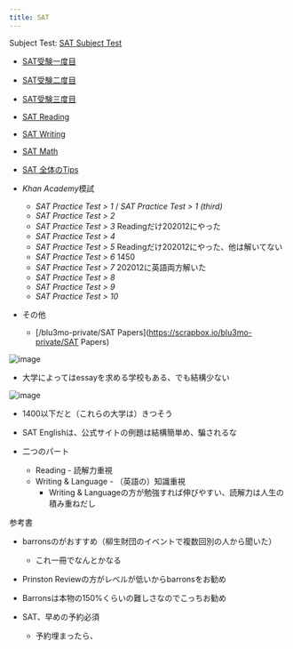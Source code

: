 ```yaml
---
title: SAT
---
```


Subject Test: [SAT Subject Test](SAT%20Subject%20Test.md)

* [SAT受験一度目](SAT%E5%8F%97%E9%A8%93%E4%B8%80%E5%BA%A6%E7%9B%AE.md)

* [SAT受験二度目](SAT%E5%8F%97%E9%A8%93%E4%BA%8C%E5%BA%A6%E7%9B%AE.md)

* [SAT受験三度目](SAT%E5%8F%97%E9%A8%93%E4%B8%89%E5%BA%A6%E7%9B%AE.md)

* [SAT Reading](SAT%20Reading.md)

* [SAT Writing](SAT%20Writing.md)

* [SAT Math](SAT%20Math.md)

* [SAT 全体のTips](SAT%20%E5%85%A8%E4%BD%93%E3%81%AETips.md)

* *Khan Academy*模試
  
  * *SAT Practice Test  > 1* / *SAT Practice Test  > 1 (third)*
  * *SAT Practice Test  > 2*
  * *SAT Practice Test  > 3* Readingだけ202012にやった
  * *SAT Practice Test  > 4*
  * *SAT Practice Test  > 5* Readingだけ202012にやった、他は解いてない
  * *SAT Practice Test  > 6* 1450
  * *SAT Practice Test  > 7* 202012に英語両方解いた
  * *SAT Practice Test  > 8*
  * *SAT Practice Test  > 9*
  * *SAT Practice Test  > 10*
* その他
  
  * \[/blu3mo-private/SAT Papers\](https://scrapbox.io/blu3mo-private/SAT Papers)

![image](https://gyazo.com/0fb46f331e76e364a9c3358a1e44cdd3/thumb/1000)

* 大学によってはessayを求める学校もある、でも結構少ない

![image](https://gyazo.com/1fe3c0237a12c97c4a336acd933401e0/thumb/1000)

* 1400以下だと（これらの大学は）きつそう

* SAT Englishは、公式サイトの例題は結構簡単め、騙されるな

* 二つのパート
  
  * Reading - 読解力重視
  * Writing & Language - （英語の）知識重視
    * Writing & Languageの方が勉強すれば伸びやすい、読解力は人生の積み重ねだし

参考書

* barronsのがおすすめ（柳生財団のイベントで複数回別の人から聞いた）
  
  * これ一冊でなんとかなる
* Prinston Reviewの方がレベルが低いからbarronsをお勧め

* Barronsは本物の150%くらいの難しさなのでこっちお勧め

* SAT、早めの予約必須
  
  * 予約埋まったら、
